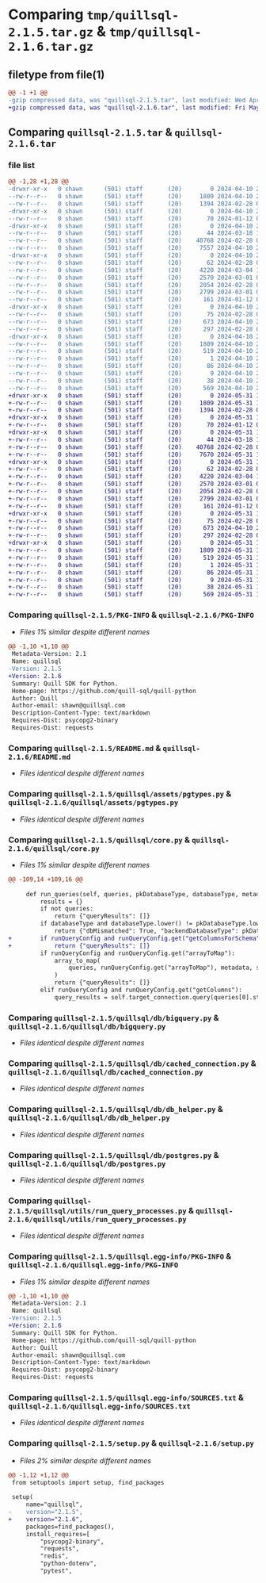 # Comparing `tmp/quillsql-2.1.5.tar.gz` & `tmp/quillsql-2.1.6.tar.gz`

## filetype from file(1)

```diff
@@ -1 +1 @@
-gzip compressed data, was "quillsql-2.1.5.tar", last modified: Wed Apr 10 23:49:30 2024, max compression
+gzip compressed data, was "quillsql-2.1.6.tar", last modified: Fri May 31 16:43:47 2024, max compression
```

## Comparing `quillsql-2.1.5.tar` & `quillsql-2.1.6.tar`

### file list

```diff
@@ -1,28 +1,28 @@
-drwxr-xr-x   0 shawn      (501) staff       (20)        0 2024-04-10 23:49:30.539900 quillsql-2.1.5/
--rw-r--r--   0 shawn      (501) staff       (20)     1809 2024-04-10 23:49:30.539732 quillsql-2.1.5/PKG-INFO
--rw-r--r--   0 shawn      (501) staff       (20)     1394 2024-02-28 03:00:41.000000 quillsql-2.1.5/README.md
-drwxr-xr-x   0 shawn      (501) staff       (20)        0 2024-04-10 23:49:30.537634 quillsql-2.1.5/quillsql/
--rw-r--r--   0 shawn      (501) staff       (20)       70 2024-01-12 01:03:02.000000 quillsql-2.1.5/quillsql/__init__.py
-drwxr-xr-x   0 shawn      (501) staff       (20)        0 2024-04-10 23:49:30.538419 quillsql-2.1.5/quillsql/assets/
--rw-r--r--   0 shawn      (501) staff       (20)       44 2024-03-18 18:58:55.000000 quillsql-2.1.5/quillsql/assets/__init__.py
--rw-r--r--   0 shawn      (501) staff       (20)    40768 2024-02-28 03:00:41.000000 quillsql-2.1.5/quillsql/assets/pgtypes.py
--rw-r--r--   0 shawn      (501) staff       (20)     7557 2024-04-10 22:18:41.000000 quillsql-2.1.5/quillsql/core.py
-drwxr-xr-x   0 shawn      (501) staff       (20)        0 2024-04-10 23:49:30.539015 quillsql-2.1.5/quillsql/db/
--rw-r--r--   0 shawn      (501) staff       (20)       62 2024-02-28 03:00:41.000000 quillsql-2.1.5/quillsql/db/__init__.py
--rw-r--r--   0 shawn      (501) staff       (20)     4220 2024-03-04 18:48:48.000000 quillsql-2.1.5/quillsql/db/bigquery.py
--rw-r--r--   0 shawn      (501) staff       (20)     2570 2024-03-01 01:29:00.000000 quillsql-2.1.5/quillsql/db/cached_connection.py
--rw-r--r--   0 shawn      (501) staff       (20)     2054 2024-02-28 03:00:41.000000 quillsql-2.1.5/quillsql/db/db_helper.py
--rw-r--r--   0 shawn      (501) staff       (20)     2799 2024-03-01 01:29:00.000000 quillsql-2.1.5/quillsql/db/postgres.py
--rw-r--r--   0 shawn      (501) staff       (20)      161 2024-01-12 01:03:02.000000 quillsql-2.1.5/quillsql/error.py
-drwxr-xr-x   0 shawn      (501) staff       (20)        0 2024-04-10 23:49:30.539348 quillsql-2.1.5/quillsql/utils/
--rw-r--r--   0 shawn      (501) staff       (20)       75 2024-02-28 03:00:41.000000 quillsql-2.1.5/quillsql/utils/__init__.py
--rw-r--r--   0 shawn      (501) staff       (20)      673 2024-04-10 22:18:41.000000 quillsql-2.1.5/quillsql/utils/run_query_processes.py
--rw-r--r--   0 shawn      (501) staff       (20)      297 2024-02-28 03:00:41.000000 quillsql-2.1.5/quillsql/utils/schema_conversion.py
-drwxr-xr-x   0 shawn      (501) staff       (20)        0 2024-04-10 23:49:30.539540 quillsql-2.1.5/quillsql.egg-info/
--rw-r--r--   0 shawn      (501) staff       (20)     1809 2024-04-10 23:49:30.000000 quillsql-2.1.5/quillsql.egg-info/PKG-INFO
--rw-r--r--   0 shawn      (501) staff       (20)      519 2024-04-10 23:49:30.000000 quillsql-2.1.5/quillsql.egg-info/SOURCES.txt
--rw-r--r--   0 shawn      (501) staff       (20)        1 2024-04-10 23:49:30.000000 quillsql-2.1.5/quillsql.egg-info/dependency_links.txt
--rw-r--r--   0 shawn      (501) staff       (20)       86 2024-04-10 23:49:30.000000 quillsql-2.1.5/quillsql.egg-info/requires.txt
--rw-r--r--   0 shawn      (501) staff       (20)        9 2024-04-10 23:49:30.000000 quillsql-2.1.5/quillsql.egg-info/top_level.txt
--rw-r--r--   0 shawn      (501) staff       (20)       38 2024-04-10 23:49:30.539934 quillsql-2.1.5/setup.cfg
--rw-r--r--   0 shawn      (501) staff       (20)      569 2024-04-10 22:19:21.000000 quillsql-2.1.5/setup.py
+drwxr-xr-x   0 shawn      (501) staff       (20)        0 2024-05-31 16:43:47.417688 quillsql-2.1.6/
+-rw-r--r--   0 shawn      (501) staff       (20)     1809 2024-05-31 16:43:47.417504 quillsql-2.1.6/PKG-INFO
+-rw-r--r--   0 shawn      (501) staff       (20)     1394 2024-02-28 03:00:41.000000 quillsql-2.1.6/README.md
+drwxr-xr-x   0 shawn      (501) staff       (20)        0 2024-05-31 16:43:47.415302 quillsql-2.1.6/quillsql/
+-rw-r--r--   0 shawn      (501) staff       (20)       70 2024-01-12 01:03:02.000000 quillsql-2.1.6/quillsql/__init__.py
+drwxr-xr-x   0 shawn      (501) staff       (20)        0 2024-05-31 16:43:47.416149 quillsql-2.1.6/quillsql/assets/
+-rw-r--r--   0 shawn      (501) staff       (20)       44 2024-03-18 18:58:55.000000 quillsql-2.1.6/quillsql/assets/__init__.py
+-rw-r--r--   0 shawn      (501) staff       (20)    40768 2024-02-28 03:00:41.000000 quillsql-2.1.6/quillsql/assets/pgtypes.py
+-rw-r--r--   0 shawn      (501) staff       (20)     7670 2024-05-31 16:39:56.000000 quillsql-2.1.6/quillsql/core.py
+drwxr-xr-x   0 shawn      (501) staff       (20)        0 2024-05-31 16:43:47.416735 quillsql-2.1.6/quillsql/db/
+-rw-r--r--   0 shawn      (501) staff       (20)       62 2024-02-28 03:00:41.000000 quillsql-2.1.6/quillsql/db/__init__.py
+-rw-r--r--   0 shawn      (501) staff       (20)     4220 2024-03-04 18:48:48.000000 quillsql-2.1.6/quillsql/db/bigquery.py
+-rw-r--r--   0 shawn      (501) staff       (20)     2570 2024-03-01 01:29:00.000000 quillsql-2.1.6/quillsql/db/cached_connection.py
+-rw-r--r--   0 shawn      (501) staff       (20)     2054 2024-02-28 03:00:41.000000 quillsql-2.1.6/quillsql/db/db_helper.py
+-rw-r--r--   0 shawn      (501) staff       (20)     2799 2024-03-01 01:29:00.000000 quillsql-2.1.6/quillsql/db/postgres.py
+-rw-r--r--   0 shawn      (501) staff       (20)      161 2024-01-12 01:03:02.000000 quillsql-2.1.6/quillsql/error.py
+drwxr-xr-x   0 shawn      (501) staff       (20)        0 2024-05-31 16:43:47.417109 quillsql-2.1.6/quillsql/utils/
+-rw-r--r--   0 shawn      (501) staff       (20)       75 2024-02-28 03:00:41.000000 quillsql-2.1.6/quillsql/utils/__init__.py
+-rw-r--r--   0 shawn      (501) staff       (20)      673 2024-04-10 22:18:41.000000 quillsql-2.1.6/quillsql/utils/run_query_processes.py
+-rw-r--r--   0 shawn      (501) staff       (20)      297 2024-02-28 03:00:41.000000 quillsql-2.1.6/quillsql/utils/schema_conversion.py
+drwxr-xr-x   0 shawn      (501) staff       (20)        0 2024-05-31 16:43:47.417299 quillsql-2.1.6/quillsql.egg-info/
+-rw-r--r--   0 shawn      (501) staff       (20)     1809 2024-05-31 16:43:47.000000 quillsql-2.1.6/quillsql.egg-info/PKG-INFO
+-rw-r--r--   0 shawn      (501) staff       (20)      519 2024-05-31 16:43:47.000000 quillsql-2.1.6/quillsql.egg-info/SOURCES.txt
+-rw-r--r--   0 shawn      (501) staff       (20)        1 2024-05-31 16:43:47.000000 quillsql-2.1.6/quillsql.egg-info/dependency_links.txt
+-rw-r--r--   0 shawn      (501) staff       (20)       86 2024-05-31 16:43:47.000000 quillsql-2.1.6/quillsql.egg-info/requires.txt
+-rw-r--r--   0 shawn      (501) staff       (20)        9 2024-05-31 16:43:47.000000 quillsql-2.1.6/quillsql.egg-info/top_level.txt
+-rw-r--r--   0 shawn      (501) staff       (20)       38 2024-05-31 16:43:47.417726 quillsql-2.1.6/setup.cfg
+-rw-r--r--   0 shawn      (501) staff       (20)      569 2024-05-31 16:39:56.000000 quillsql-2.1.6/setup.py
```

### Comparing `quillsql-2.1.5/PKG-INFO` & `quillsql-2.1.6/PKG-INFO`

 * *Files 1% similar despite different names*

```diff
@@ -1,10 +1,10 @@
 Metadata-Version: 2.1
 Name: quillsql
-Version: 2.1.5
+Version: 2.1.6
 Summary: Quill SDK for Python.
 Home-page: https://github.com/quill-sql/quill-python
 Author: Quill
 Author-email: shawn@quillsql.com
 Description-Content-Type: text/markdown
 Requires-Dist: psycopg2-binary
 Requires-Dist: requests
```

### Comparing `quillsql-2.1.5/README.md` & `quillsql-2.1.6/README.md`

 * *Files identical despite different names*

### Comparing `quillsql-2.1.5/quillsql/assets/pgtypes.py` & `quillsql-2.1.6/quillsql/assets/pgtypes.py`

 * *Files identical despite different names*

### Comparing `quillsql-2.1.5/quillsql/core.py` & `quillsql-2.1.6/quillsql/core.py`

 * *Files 1% similar despite different names*

```diff
@@ -109,14 +109,16 @@
 
     def run_queries(self, queries, pkDatabaseType, databaseType, metadata=None, runQueryConfig=None):
         results = {}
         if not queries:
             return {"queryResults": []}
         if databaseType and databaseType.lower() != pkDatabaseType.lower():
             return {"dbMismatched": True, "backendDatabaseType": pkDatabaseType}
+        if runQueryConfig and runQueryConfig.get("getColumnsForSchema"):
+            return {"queryResults": []}
         if runQueryConfig and runQueryConfig.get("arrayToMap"):
             array_to_map(
                 queries, runQueryConfig.get("arrayToMap"), metadata, self.target_connection
             )
             return {"queryResults": []}
         elif runQueryConfig and runQueryConfig.get("getColumns"):
             query_results = self.target_connection.query(queries[0].strip().rstrip(";") + ' limit 1')
```

### Comparing `quillsql-2.1.5/quillsql/db/bigquery.py` & `quillsql-2.1.6/quillsql/db/bigquery.py`

 * *Files identical despite different names*

### Comparing `quillsql-2.1.5/quillsql/db/cached_connection.py` & `quillsql-2.1.6/quillsql/db/cached_connection.py`

 * *Files identical despite different names*

### Comparing `quillsql-2.1.5/quillsql/db/db_helper.py` & `quillsql-2.1.6/quillsql/db/db_helper.py`

 * *Files identical despite different names*

### Comparing `quillsql-2.1.5/quillsql/db/postgres.py` & `quillsql-2.1.6/quillsql/db/postgres.py`

 * *Files identical despite different names*

### Comparing `quillsql-2.1.5/quillsql/utils/run_query_processes.py` & `quillsql-2.1.6/quillsql/utils/run_query_processes.py`

 * *Files identical despite different names*

### Comparing `quillsql-2.1.5/quillsql.egg-info/PKG-INFO` & `quillsql-2.1.6/quillsql.egg-info/PKG-INFO`

 * *Files 1% similar despite different names*

```diff
@@ -1,10 +1,10 @@
 Metadata-Version: 2.1
 Name: quillsql
-Version: 2.1.5
+Version: 2.1.6
 Summary: Quill SDK for Python.
 Home-page: https://github.com/quill-sql/quill-python
 Author: Quill
 Author-email: shawn@quillsql.com
 Description-Content-Type: text/markdown
 Requires-Dist: psycopg2-binary
 Requires-Dist: requests
```

### Comparing `quillsql-2.1.5/quillsql.egg-info/SOURCES.txt` & `quillsql-2.1.6/quillsql.egg-info/SOURCES.txt`

 * *Files identical despite different names*

### Comparing `quillsql-2.1.5/setup.py` & `quillsql-2.1.6/setup.py`

 * *Files 2% similar despite different names*

```diff
@@ -1,12 +1,12 @@
 from setuptools import setup, find_packages
 
 setup(
     name="quillsql",
-    version="2.1.5",
+    version="2.1.6",
     packages=find_packages(),
     install_requires=[
         "psycopg2-binary",
         "requests",
         "redis",
         "python-dotenv",
         "pytest",
```

